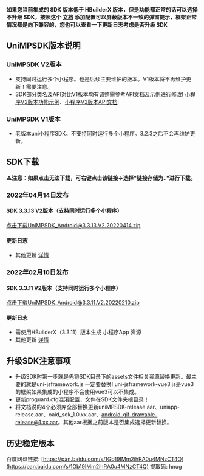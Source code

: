 **如果您当前集成的 SDK 版本低于 HBuilderX 版本，但是功能都正常的话可以选择不升级 SDK，按照这个 [文档](https://ask.dcloud.net.cn/article/35627) 添加配置可以屏蔽版本不一致的弹窗提示，框架正常情况都是向下兼容的，您也可以查看一下更新日志考虑是否升级 SDK**

## UniMPSDK版本说明

### UniMPSDK V2版本

+ 支持同时运行多个小程序。也是后续主要维护的版本。V1版本将不再维护更新！需要注意。
+ SDK部分类名及API对比V1版本均有调整需参考API文档及示例进行修改! [小程序V2版本功能示例](UniMPDocs/Sample/android-v2)、[小程序V2版本API文档](UniMPDocs/API/android-v2);

### UniMPSDK V1版本

+ 老版本uni小程序SDK。不支持同时运行多个小程序。3.2.3之后不会再维护更新。

## SDK下载

**⚠️注意：如果点击无法下载，可右键点击该链接->选择"链接存储为.."进行下载。**

### 2022年04月14日发布

#### SDK 3.3.13 V2版本（支持同时运行多个小程序）

[点击下载UniMPSDK_Android@3.3.13.V2.20220414.zip](https://native-res.dcloud.net.cn/unimp-sdk/UniMPSDK_Android%403.3.13.V2.20220414.zip)

#### 更新日志
+ 其他更新 [详情](https://download1.dcloud.net.cn/hbuilderx/changelog/3.3.13.20220314.html)



### 2022年02月10日发布

#### SDK 3.3.11 V2版本（支持同时运行多个小程序）

[点击下载UniMPSDK_Android@3.3.11.V2.20220210.zip](https://native-res.dcloud.net.cn/unimp-sdk/UniMPSDK_Android%403.3.11.V2.20220210.zip)

#### 更新日志
+ 需使用HBuilderX（3.3.11）版本生成 小程序App 资源
+ 其他更新 [详情](https://download1.dcloud.net.cn/hbuilderx/changelog/3.3.11.20220209.html)


## 升级SDK注意事项

+ 升级SDK时第一步就是先将SDK目录下的assets文件相关资源替换更新。最主要的就是uni-jsframework.js 一定要替换! uni-jsframework-vue3.js是vue3的框架如果集成的小程序不会使用vue3可以不集成。
+ 更新proguard.cfg混淆配置，文件在SDK文件夹根目录！
+ 将文档说的4个必须库全部替换更新uniMPSDK-release.aar、uniapp-release.aar、oaid_sdk_1.0.xx.aar、android-gif-drawable-release@1.xx.aar。其他aar根据之前版本是否集成选择更新替换。

## 历史稳定版本

百度网盘链接: [https://pan.baidu.com/s/1Gb19IMm2ihRA0u4MNzCT4Q](https://pan.baidu.com/s/1Gb19IMm2ihRA0u4MNzCT4Q) 提取码: hnug
